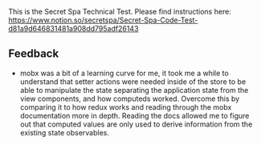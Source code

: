 This is the Secret Spa Technical Test. Please find instructions here:
https://www.notion.so/secretspa/Secret-Spa-Code-Test-d81a9d646831481a908dd795adf26143

## Feedback

- mobx was a bit of a learning curve for me, it took me a while to understand that setter actions were needed inside of the store to be able to manipulate the state separating the application state from the view components, and how computeds worked. Overcome this by comparing it to how redux works and reading through the mobx documentation more in depth.
Reading the docs allowed me to figure out that computed values are only used to derive information from the existing state observables.
